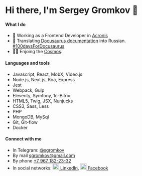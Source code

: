 # Hi there, I'm Sergey Gromkov 👋

#### What I do

- 👔 Working as a Frontend Developer in [Acronis](https://github.com/acronis)
- 📕 Translating [Docusaurus documentation](https://docusaurus.io/) into Russian. [#100daysForDocusaurus](https://twitter.com/hashtag/100daysForDocusaurus)
- 👩‍🚀 Enjoing the [Cosmos](https://cosmos.network/).

#### Languages and tools

- Javascript, React, MobX, Video.js
- Node.js, Next.js, Koa, Express
- Jest
- Webpack, Gulp
- Eleventy, Symfony, 1c-Bitrix
- HTML5, Twig, JSX, Nunjucks
- CSS3, Sass, Less
- PHP
- MongoDB, MySql
- Git, Git-flow
- Docker

#### Connect with me
* In Telegram: [@sgromkov](https://t.me/sgromkov)
* By mail [sgromkov@gmail.com](mailto:sgromkov@gmail.com)
* By phone [+7 967 182-23-32](tel:+79671822332)
* In social networks: [<img src="https://cdn.jsdelivr.net/npm/simple-icons@3.0.1/icons/linkedin.svg" alt="" height="20" /> LinkedIn](https://ru.linkedin.com/in/sgromkov), [<img src="https://cdn.jsdelivr.net/npm/simple-icons@3.0.1/icons/facebook.svg" alt="" height="20" /> Facebook](https://www.facebook.com/sgromkov)
